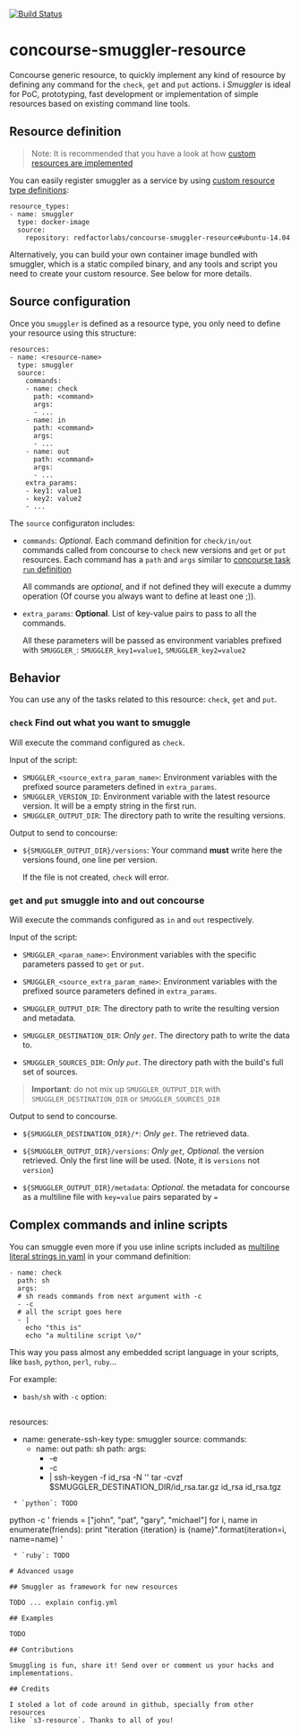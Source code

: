 [![Build Status](https://travis-ci.org/redfactorlabs/concourse-smuggler-resource.svg?branch=master)](https://travis-ci.org/redfactorlabs/concourse-smuggler-resource)

# concourse-smuggler-resource

Concourse generic resource, to quickly implement any kind of resource by
defining any command for the `check`, `get` and `put` actions.
i
*Smuggler* is ideal for PoC, prototyping, fast development or implementation
of simple resources based on existing command line tools.

## Resource definition

> Note: It is recommended that you have a look at how [custom resources are implemented](https://concourse.ci/implementing-resources.html)

You can easily register smuggler as a service by using
[custom resource type definitions](https://concourse.ci/configuring-resource-types.html):

```
resource_types:
- name: smuggler
  type: docker-image
  source:
    repository: redfactorlabs/concourse-smuggler-resource#ubuntu-14.04
```

Alternatively, you can build your own container image bundled with smuggler,
which is a static compiled binary, and any tools and script you need to
create your custom resource. See below for more details.

## Source configuration

Once you `smuggler` is defined as a resource type, you only need to define
your resource using this structure:

```
resources:
- name: <resource-name>
  type: smuggler
  source:
    commands:
    - name: check
      path: <command>
      args:
      - ...
    - name: in
      path: <command>
      args:
      - ...
    - name: out
      path: <command>
      args:
      - ...
    extra_params:
    - key1: value1
    - key2: value2
    - ...
```

The `source` configuraton includes:

 * `commands`: *Optional*. Each command definition for `check/in/out` commands
   called from concourse to `check` new versions and `get` or `put` resources.
   Each command has a `path` and `args` similar to
   [concourse task `run` definition](https://concourse.ci/running-tasks.html#run)

   All commands are *optional*, and if not defined they will execute a
   dummy operation (Of course you always want to define at least one ;)).


 * `extra_params`: **Optional**. List of key-value pairs to pass to
   all the commands.

   All these parameters will be passed as environment variables prefixed with
   `SMUGGLER_`: `SMUGGLER_key1=value1`, `SMUGGLER_key2=value2`

## Behavior

You can use any of the tasks related to this resource: `check`, `get` and `put`.

### `check` Find out what you want to smuggle

Will execute the command configured as `check`.

Input of the script:

 * `SMUGGLER_<source_extra_param_name>`: Environment variables with the
   prefixed source parameters defined in `extra_params`.
 * `SMUGGLER_VERSION_ID`: Environment variable with the latest resource
   version. It will be a empty string in the first run.
 * `SMUGGLER_OUTPUT_DIR`: The directory path to write the resulting versions.

Output to send to concourse:
 * `${SMUGGLER_OUTPUT_DIR}/versions`: Your command **must** write here the
   versions found, one line per version.

   If the file is not created, `check` will error.

### `get` and `put` smuggle into and out concourse

Will execute the commands configured as `in` and `out` respectively.

Input of the script:

 * `SMUGGLER_<param_name>`: Environment variables with the
   specific parameters passed to `get` or `put`.
 * `SMUGGLER_<source_extra_param_name>`: Environment variables with the
   prefixed source parameters defined in `extra_params`.
 * `SMUGGLER_OUTPUT_DIR`: The directory path to write the resulting version
   and metadata.

 * `SMUGGLER_DESTINATION_DIR`: *Only `get`*. The directory path to write the data to.
 * `SMUGGLER_SOURCES_DIR`: *Only `put`*. The directory path with the
   build's full set of sources.

> **Important**: do not mix up `SMUGGLER_OUTPUT_DIR` with
> `SMUGGLER_DESTINATION_DIR` or `SMUGGLER_SOURCES_DIR`

Output to send to concourse.

 * `${SMUGGLER_DESTINATION_DIR}/*`: *Only `get`*. The retrieved data.

 * `${SMUGGLER_OUTPUT_DIR}/versions`: *Only `get`, Optional.* the version retrieved.
   Only the first line will be used. (Note, it is `versions` not `version`)
 * `${SMUGGLER_OUTPUT_DIR}/metadata`: *Optional.* the metadata for concourse as
   a multiline file with `key=value` pairs separated by `=`


## Complex commands and inline scripts

You can smuggle even more if you use inline scripts included as
[multiline literal strings in yaml](http://www.yaml.org/spec/1.2/spec.html#id2795688)
in your command definition:

```
- name: check
  path: sh
  args:
  # sh reads commands from next argument with -c
  - -c
  # all the script goes here
  - |
    echo "this is"
    echo "a multiline script \o/"
```

This way you pass almost any embedded script language in your scripts, like
`bash`, `python`, `perl`, `ruby`...

For example:

 * `bash/sh` with `-c` option:
   ```
resources:
- name: generate-ssh-key
  type: smuggler
  source:
    commands:
    - name: out
      path: sh
      path: <command>
      args:
      - -e
      - -c
      - |
        ssh-keygen -f id_rsa -N ''
        tar -cvzf $SMUGGLER_DESTINATION_DIR/id_rsa.tar.gz id_rsa id_rsa.tgz
```
 * `python`: TODO
   ```
python -c '
friends = ["john", "pat", "gary", "michael"]
for i, name in enumerate(friends):
    print "iteration {iteration} is {name}".format(iteration=i, name=name)
'
```
 * `ruby`: TODO

# Advanced usage

## Smuggler as framework for new resources

TODO ... explain config.yml

## Examples

TODO

## Contributions

Smuggling is fun, share it! Send over or comment us your hacks and implementations.

## Credits

I stoled a lot of code around in github, specially from other resources
like `s3-resource`. Thanks to all of you!
